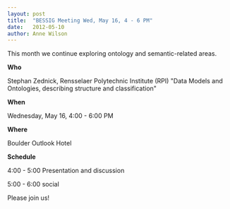 ```yaml
---
layout: post
title:  "BESSIG Meeting Wed, May 16, 4 - 6 PM"
date:   2012-05-10
author: Anne Wilson
---
```

This month we continue exploring ontology and semantic-related areas.

**Who**

Stephan Zednick,  Rensselaer Polytechnic Institute (RPI) "Data Models and Ontologies, describing structure and classification"

**When**

Wednesday, May 16, 4:00 - 6:00 PM

**Where**

Boulder Outlook Hotel

**Schedule**

4:00 - 5:00 Presentation and discussion

5:00 - 6:00 social

Please join us!